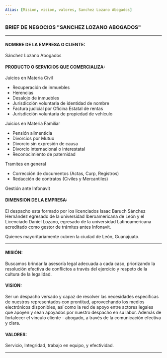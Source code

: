 ```yaml
---
Alias: [Mision, vision, valores, Sanchez Lozano Abogados]
---
```


### BRIEF DE NEGOCIOS "SANCHEZ LOZANO ABOGADOS"
---

#### NOMBRE DE LA EMPRESA O CLIENTE:
Sánchez Lozano Abogados

#### PRODUCTO O SERVICIOS QUE COMERCIALIZA:

Juicios en Materia Civil
+ Recuperación de inmuebles
+ Herencias
+ Desalojo de inmuebles
+ Jurisdicción voluntaria de identidad de nombre
+ Factura judicial por Oficina Estatal de rentas
+ Jurisdicción voluntaria de propiedad de vehículo

Juicios en Materia Familiar
+ Pensión alimenticia
+ Divorcios por Mutuo
+ Divorcio sin expresión de causa
+ Divorcio internacional o interestatal
+ Reconocimiento de paternidad

Tramites en general
+ Corrección de documentos (Actas, Curp, Registros)
+ Redacción de contratos (Civiles y Mercantiles)

Gestión ante Infonavit

#### DIMENSION DE LA EMPRESA:

El despacho esta formado por los licenciados Isaac Baruch Sánchez Hernández egresado de la universidad Iberoamericana de León y el Licenciado Daniel Lozano, egresado de la universidad Latinoamericana acreditado como gestor de trámites antes Infonavit.

Quienes mayoritariamente cubren la ciudad de León, Guanajuato.

---

#### MISIÓN:

Buscamos brindar la asesoría legal adecuada a cada caso, priorizando la resolución efectiva de conflictos a través del ejercicio y respeto de la cultura de la legalidad.

#### VISION:

Ser un despacho versado y capaz de resolver las necesidades especificas de nuestros representados con prontitud, aprovechando los medios electrónicos disponibles, así como la red de apoyo entre actores legales que apoyen y sean apoyados por nuestro despacho en su labor. Además de fortalecer el vinculo cliente - abogado, a través de la comunicación efectiva y clara.

#### VALORES:

Servicio, Integridad, trabajo en equipo, y efectividad.

---